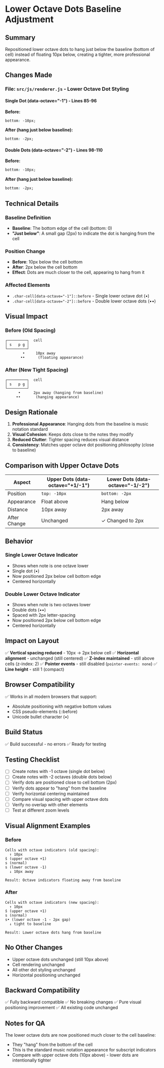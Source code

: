 # Lower Octave Dots Baseline Adjustment

## Summary
Repositioned lower octave dots to hang just below the baseline (bottom of cell) instead of floating 10px below, creating a tighter, more professional appearance.

## Changes Made

### File: `src/js/renderer.js` - Lower Octave Dot Styling

#### Single Dot (data-octave="-1") - Lines 85-96
**Before:**
```css
bottom: -10px;
```

**After (hang just below baseline):**
```css
bottom: -2px;
```

#### Double Dots (data-octave="-2") - Lines 98-110
**Before:**
```css
bottom: -10px;
```

**After (hang just below baseline):**
```css
bottom: -2px;
```

## Technical Details

### Baseline Definition
- **Baseline**: The bottom edge of the cell (bottom: 0)
- **"Just below"**: A small gap (2px) to indicate the dot is hanging from the cell

### Position Change
- **Before**: 10px below the cell bottom
- **After**: 2px below the cell bottom
- **Effect**: Dots are much closer to the cell, appearing to hang from it

### Affected Elements
- `.char-cell[data-octave="-1"]::before` - Single lower octave dot (•)
- `.char-cell[data-octave="-2"]::before` - Double lower octave dots (••)

## Visual Impact

### Before (Old Spacing)
```
┌─────────┐  cell
│ s   p g │
└─────────┘
        •     10px away
       ••      (floating appearance)
```

### After (New Tight Spacing)
```
┌─────────┐  cell
│ s   p g │
└─────────┘
      •      2px away (hanging from baseline)
     ••       (hanging appearance)
```

## Design Rationale

1. **Professional Appearance**: Hanging dots from the baseline is music notation standard
2. **Visual Cohesion**: Keeps dots close to the notes they modify
3. **Reduced Clutter**: Tighter spacing reduces visual distance
4. **Consistency**: Matches upper octave dot positioning philosophy (close to baseline)

## Comparison with Upper Octave Dots

| Aspect | Upper Dots (data-octave="+1/-1") | Lower Dots (data-octave="-1/-2") |
|--------|----------------------------------|----------------------------------|
| Position | `top: -10px` | `bottom: -2px` |
| Appearance | Float above | Hang below |
| Distance | 10px away | 2px away |
| After Change | Unchanged | ✓ Changed to 2px |

## Behavior

### Single Lower Octave Indicator
- Shows when note is one octave lower
- Single dot (•)
- Now positioned 2px below cell bottom edge
- Centered horizontally

### Double Lower Octave Indicator
- Shows when note is two octaves lower
- Double dots (••)
- Spaced with 2px letter-spacing
- Now positioned 2px below cell bottom edge
- Centered horizontally

## Impact on Layout

✅ **Vertical spacing reduced** - 10px → 2px below cell
✅ **Horizontal alignment** - unchanged (still centered)
✅ **Z-index maintained** - still above cells (z-index: 2)
✅ **Pointer events** - still disabled (`pointer-events: none`)
✅ **Line height** - still 1 (compact)

## Browser Compatibility

✅ Works in all modern browsers that support:
- Absolute positioning with negative bottom values
- CSS pseudo-elements (::before)
- Unicode bullet character (•)

## Build Status
✅ Build successful - no errors
✅ Ready for testing

## Testing Checklist

- [ ] Create notes with -1 octave (single dot below)
- [ ] Create notes with -2 octaves (double dots below)
- [ ] Verify dots are positioned close to cell bottom (2px)
- [ ] Verify dots appear to "hang" from the baseline
- [ ] Verify horizontal centering maintained
- [ ] Compare visual spacing with upper octave dots
- [ ] Verify no overlap with other elements
- [ ] Test at different zoom levels

## Visual Alignment Examples

### Before
```
Cells with octave indicators (old spacing):
  ↑ 10px
s̄ (upper octave +1)
s (normal)
s (lower octave -1)
  ↓ 10px away

Result: Octave indicators floating away from baseline
```

### After
```
Cells with octave indicators (new spacing):
  ↑ 10px
s̄ (upper octave +1)
s (normal)
s• (lower octave -1 - 2px gap)
  ↓ tight to baseline

Result: Lower octave dots hang from baseline
```

## No Other Changes
- Upper octave dots unchanged (still 10px above)
- Cell rendering unchanged
- All other dot styling unchanged
- Horizontal positioning unchanged

## Backward Compatibility
✅ Fully backward compatible
✅ No breaking changes
✅ Pure visual positioning improvement
✅ All existing code unchanged

## Notes for QA

The lower octave dots are now positioned much closer to the cell baseline:
- They "hang" from the bottom of the cell
- This is the standard music notation appearance for subscript indicators
- Compare with upper octave dots (10px above) - lower dots are intentionally tighter
